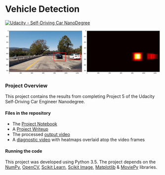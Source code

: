 # **Vehicle Detection**

[![Udacity - Self-Driving Car NanoDegree](https://s3.amazonaws.com/udacity-sdc/github/shield-carnd.svg)](http://www.udacity.com/drive)

![Detected Cars](./output_images/heat_maps_single.png)

### **Project Overview**

This project contains the results from completing Project 5 of the Udacity Self-Driving Car Engineer Nanodegree.

#### Files in the repository
* The [Project Notebook](project_notebook.ipynb)
* A [Project Writeup](WRITEUP.md)
* The processed [output video](./output_videos/project_video_process.mp4)
* A [diagnostic video](./output_videos/project_video_process.mp4) with heatmaps overlaid atop the video frames

#### Running the code
This project was developed using Python 3.5. The project depends on the [NumPy](http://www.numpy.org/), [OpenCV](http://opencv.org/), [Scikit Learn](http://scikit-learn.org/), [Scikit Image](http://scikit-image.org/), [Matplotlib](http://matplotlib.org/) & [MoviePy](http://zulko.github.io/moviepy/) libraries.
